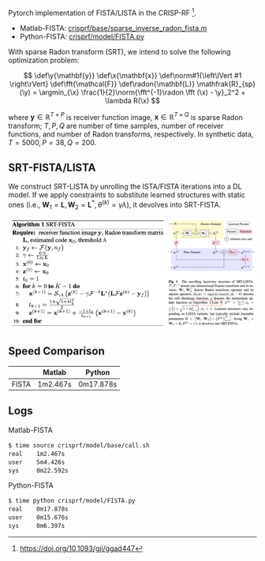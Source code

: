 Pytorch implementation of FISTA/LISTA in the CRISP-RF [^1].

[^1]: https://doi.org/10.1093/gji/ggad447

- Matlab-FISTA: [crisprf/base/sparse_inverse_radon_fista.m][Matlab-FISTA]
- Python-FISTA: [crisprf/model/FISTA.py][Python-FISTA]

[Matlab-FISTA]: crisprf/base/sparse_inverse_radon_fista.m
[Python-FISTA]: crisprf/model/FISTA.py

With sparse Radon transform (SRT), we intend to solve the following optimization problem:

$$
\def\y{\mathbf{y}}
\def\x{\mathbf{x}}
\def\norm#1{\left\lVert #1 \right\rVert}
\def\fft{\mathcal{F}}
\def\radon{\mathbf{L}}
\mathfrak{R}_{sp}(\y) = \argmin_{\x} \frac{1}{2}\norm{\fft^{-1}\radon \fft (\x) - \y}_2^2 + \lambda R(\x)
$$

where $\mathbf{y} \in \mathbb{R}^{T\times P}$ is receiver function image, $\mathbf{x} \in \mathbb{R}^{T\times Q}$ is sparse Radon transform; $T, P, Q$ are number of time samples, number of receiver functions, and number of Radon transforms, respectively. In synthetic data, $T=5000, P=38, Q=200$.

## SRT-FISTA/LISTA

We construct SRT-LISTA by unrolling the ISTA/FISTA iterations into a DL model. If we apply constraints to substitute learned structures with static ones (i.e., $\mathbf{W}_1=\mathbf{L}, \mathbf{W}_2=\mathbf{L}^*, {\theta}^{(k)} = \gamma\lambda$), it devolves into SRT-FISTA.

<div align="center">
  <img src="fig/srt-fista-alg.png" width="62.4%" />
  <img src="fig/srt-lista-unroll.png" width="35.1%" /> 
</div>

## Speed Comparison

||Matlab|Python|
|:-:|:-:|:-:|
|FISTA|1m2.467s|0m17.878s|

## Logs

Matlab-FISTA

```sh
$ time source crisprf/model/base/call.sh
real    1m2.467s
user    5m4.426s
sys     0m22.592s
```

Python-FISTA

```sh
$ time python crisprf/model/FISTA.py
real    0m17.878s
user    0m15.676s
sys     0m6.397s
```